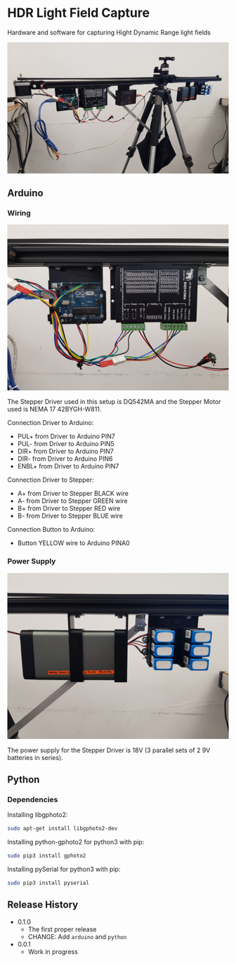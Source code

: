 # HDR Light Field Capture
Hardware and software for capturing Hight Dynamic Range light fields

![](image/header.jpg)

## Arduino

### Wiring

![](image/arduino.jpg)

The Stepper Driver used in this setup is DQ542MA and the Stepper Motor used is NEMA 17 42BYGH-W811.

Connection Driver to Arduino:
* PUL+ from Driver to Arduino PIN7
* PUL- from Driver to Arduino PIN5
* DIR+ from Driver to Arduino PIN7
* DIR- from Driver to Arduino PIN6
* ENBL+ from Driver to Arduino PIN7

Connection Driver to Stepper:
* A+ from Driver to Stepper BLACK wire
* A- from Driver to Stepper GREEN wire
* B+ from Driver to Stepper RED wire
* B- from Driver to Stepper BLUE wire

Connection Button to Arduino:
* Button YELLOW wire to Arduino PINA0

### Power Supply

![](image/battery.jpg)

The power supply for the Stepper Driver is 18V (3 parallel sets of 2 9V batteries in series).

## Python
### Dependencies

Installing libgphoto2:

```sh
sudo apt-get install libgphoto2-dev
```

Installing python-gphoto2 for python3 with pip:

```sh
sudo pip3 install gphoto2
```

Installing pySerial for python3 with pip:

```sh
sudo pip3 install pyserial
```

## Release History

* 0.1.0
    * The first proper release
    * CHANGE: Add `arduino` and `python`
* 0.0.1
    * Work in progress